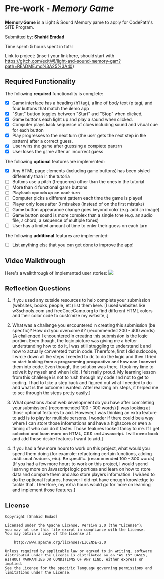 # Pre-work - *Memory Game*

**Memory Game** is a Light & Sound Memory game to apply for CodePath's SITE Program. 

Submitted by: **Shahid Emdad**

Time spent: **5** hours spent in total

Link to project: (insert your link here, should start with https://glitch.com/edit/#!/light-and-sound-memory-gam?path=README.md%3A25%3A40)

## Required Functionality

The following **required** functionality is complete:

* [x] Game interface has a heading (h1 tag), a line of body text (p tag), and four buttons that match the demo app
* [x] "Start" button toggles between "Start" and "Stop" when clicked. 
* [x] Game buttons each light up and play a sound when clicked. 
* [x] Computer plays back sequence of clues including sound and visual cue for each button
* [x] Play progresses to the next turn (the user gets the next step in the pattern) after a correct guess. 
* [x] User wins the game after guessing a complete pattern
* [x] User loses the game after an incorrect guess

The following **optional** features are implemented:

* [x] Any HTML page elements (including game buttons) has been styled differently than in the tutorial
* [ ] Buttons use a pitch (frequency) other than the ones in the tutorial
* [ ] More than 4 functional game buttons
* [ ] Playback speeds up on each turn
* [ ] Computer picks a different pattern each time the game is played
* [ ] Player only loses after 3 mistakes (instead of on the first mistake)
* [ ] Game button appearance change goes beyond color (e.g. add an image)
* [ ] Game button sound is more complex than a single tone (e.g. an audio file, a chord, a sequence of multiple tones)
* [ ] User has a limited amount of time to enter their guess on each turn

The following **additional** features are implemented:

- [ ] List anything else that you can get done to improve the app!

## Video Walkthrough

Here's a walkthrough of implemented user stories:
![](http://g.recordit.co/GN2E4YXlaE.gif)


## Reflection Questions
1. If you used any outside resources to help complete your submission (websites, books, people, etc) list them here. 
[I used websites like w3schools.com and freeCodeCamp.org to find different HTML colors and their color code to customize my website,.]

2. What was a challenge you encountered in creating this submission (be specific)? How did you overcome it? (recommended 200 - 400 words) 
[A challenged I encountered in creating this submission is the logic portion. Even though, the logic picture was giving me
a better understanding how to do it, I was still struggling to understand it and how to actually convereted that in code.
Therefore, first I did sudocode, I wrote down all the steps I needed to do to do the logic and then I tried to start looking
from a programming prespective and how can I convert them into code. Even though, the solution was there. I took my time to solve
it by myself and when I did. I felt really proud. My learning lesson from this challenge is not to rush through my code and not to
get to coding. I had to take a step back and figured out what I needed to do and what is the outcome I wanted. After realizing my
steps, it helped me to see through the steps pretty easily.]

3. What questions about web development do you have after completing your submission? (recommended 100 - 300 words) 
[I was looking at those optional features to add. However, I was thinking an extra feature to add is to play for multiple persons.
I wonder if there could be a way where I can store those informations and have a highscore or even a timing of who can do it faster.
Those features looked fancy to me. If I get selected and learn more on HTML, CSS and Javascript. I will come back and add those
desire features I want to add.]

4. If you had a few more hours to work on this project, what would you spend them doing (for example: refactoring certain functions, adding additional features, etc). Be specific. (recommended 100 - 300 words) 
[If you had a few more hours to work on this project, I would spend learning more on Javascript logic portiona and learn
on how to store data and compare them and also store players information. I wished to do the optional features, however I did not
have enough knowledge to tackle that. Therefore, my extra hours would go for more on learning and implement those features.]



## License

    Copyright [Shahid Emdad]

    Licensed under the Apache License, Version 2.0 (the "License");
    you may not use this file except in compliance with the License.
    You may obtain a copy of the License at

        http://www.apache.org/licenses/LICENSE-2.0

    Unless required by applicable law or agreed to in writing, software
    distributed under the License is distributed on an "AS IS" BASIS,
    WITHOUT WARRANTIES OR CONDITIONS OF ANY KIND, either express or implied.
    See the License for the specific language governing permissions and
    limitations under the License.